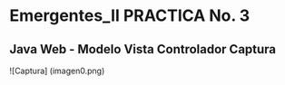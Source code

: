# Emergentes_II PRACTICA No. 3
Java Web - Modelo Vista Controlador
Captura 
----
![Captura] (imagen0.png)
